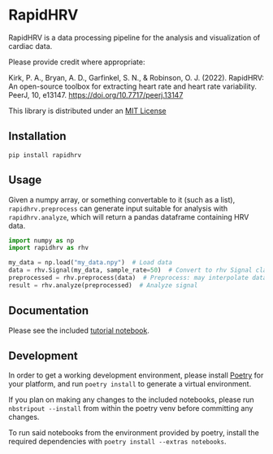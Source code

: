 # RapidHRV

RapidHRV is a data processing pipeline for the analysis and visualization of cardiac data.

Please provide credit where appropriate:

Kirk, P. A., Bryan, A. D., Garfinkel, S. N., & Robinson, O. J. (2022). RapidHRV: An open-source toolbox for extracting heart rate and heart rate variability. PeerJ, 10, e13147. https://doi.org/10.7717/peerj.13147

This library is distributed under an 
[MIT License](https://raw.githubusercontent.com/peterakirk/RapidHRV/main/LICENSE)

## Installation

```shell
pip install rapidhrv
```

## Usage

Given a numpy array, or something convertable to it (such as a list),
`rapidhrv.preprocess` can generate input suitable for analysis with
`rapidhrv.analyze`, which will return a pandas dataframe containing HRV data.

```python
import numpy as np
import rapidhrv as rhv

my_data = np.load("my_data.npy")  # Load data
data = rhv.Signal(my_data, sample_rate=50)  # Convert to rhv Signal class
preprocessed = rhv.preprocess(data)  # Preprocess: may interpolate data, check the docstring on `rapidhrv.preprocess`
result = rhv.analyze(preprocessed)  # Analyze signal
```

## Documentation

Please see the included [tutorial notebook](https://github.com/peterakirk/RapidHRV/blob/main/resources/tutorial.ipynb).

## Development

In order to get a working development environment,
please install [Poetry](https://python-poetry.org/) for your platform,
and run `poetry install` to generate a virtual environment.

If you plan on making any changes to the included notebooks,
please run `nbstripout --install` from within the poetry venv before committing any changes.

To run said notebooks from the environment provided by poetry,
install the required dependencies with `poetry install --extras notebooks`.

